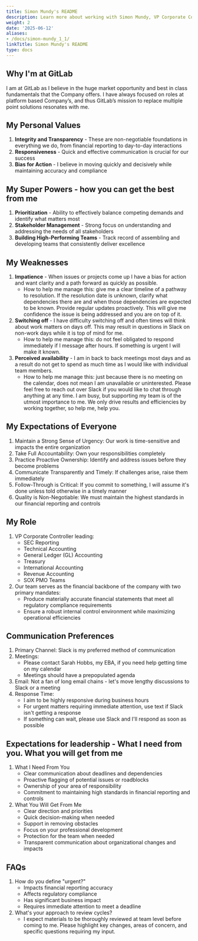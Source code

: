 ```yaml
---
title: Simon Mundy's README
description: Learn more about working with Simon Mundy, VP Corporate Controller
weight: 2
date: '2025-06-12'
aliases:
- /docs/simon-mundy_1_1/
linkTitle: Simon Mundy's README
type: docs
---
```


## Why I'm at GitLab

I am at GitLab as I believe in the huge market opportunity and best in class fundamentals that the Company offers. I have always focused on roles at platform based Company’s, and thus GitLab’s mission to replace multiple point solutions resonates with me. 

## My Personal Values

1. **Integrity and Transparency** - These are non-negotiable foundations in everything we do, from financial reporting to day-to-day interactions
1. **Responsiveness** - Quick and effective communication is crucial for our success
1. **Bias for Action** - I believe in moving quickly and decisively while maintaining accuracy and compliance

## My Super Powers - how you can get the best from me

1. **Prioritization** - Ability to effectively balance competing demands and identify what matters most
1. **Stakeholder Management** - Strong focus on understanding and addressing the needs of all stakeholders
1. **Building High-Performing Teams** - Track record of assembling and developing teams that consistently deliver excellence

## My Weaknesses

1. **Impatience** - When issues or projects come up I have a bias for action and want clarity and a path forward as quickly as possible. 
    - How to help me manage this: give me a clear timeline of a pathway to resolution. If the resolution date is unknown, clarify what dependencies there are and when those dependencies are expected to be known. Provide regular updates proactively. This will give me confidence the issue is being addressed and you are on top of it.
1. **Switching off** - I have difficulty switching off and often times will think about work matters on days off. This may result in questions in Slack on non-work days while it is top of mind for me. 
    - How to help me manage this: do not feel obligated to respond immediately if I message after hours. If something is urgent I will make it known. 
1. **Perceived availability** - I am in back to back meetings most days and as a result do not get to spend as much time as I would like with individual team members. 
    - How to help me manage this: just because there is no meeting on the calendar, does not mean I am unavailable or uninterested. Please feel free to reach out over Slack if you would like to chat through anything at any time. I am busy, but supporting my team is of the utmost importance to me. We only drive results and efficiencies by working together, so help me, help you.

## My Expectations of Everyone

1. Maintain a Strong Sense of Urgency: Our work is time-sensitive and impacts the entire organization
1. Take Full Accountability: Own your responsibilities completely
1. Practice Proactive Ownership: Identify and address issues before they become problems
1. Communicate Transparently and Timely: If challenges arise, raise them immediately
1. Follow-Through is Critical: If you commit to something, I will assume it's done unless told otherwise in a timely manner
1. Quality is Non-Negotiable: We must maintain the highest standards in our financial reporting and controls

## My Role

1. VP Corporate Controller leading:
    - SEC Reporting
    - Technical Accounting
    - General Ledger (GL) Accounting
    - Treasury
    - International Accounting
    - Revenue Accounting
    - SOX PMO Teams
1. Our team serves as the financial backbone of the company with two primary mandates:
    - Produce materially accurate financial statements that meet all regulatory compliance requirements
    - Ensure a robust internal control environment while maximizing operational efficiencies

## Communication Preferences

1. Primary Channel: Slack is my preferred method of communication
1. Meetings: 
    - Please contact Sarah Hobbs, my EBA, if you need help getting time on my calendar
    - Meetings should have a prepopulated agenda
1. Email: Not a fan of long email chains - let's move lengthy discussions to Slack or a meeting
1. Response Time:
    - I aim to be highly responsive during business hours
    - For urgent matters requiring immediate attention, use text if Slack isn't getting a response
    - If something can wait, please use Slack and I'll respond as soon as possible

## Expectations for leadership - What I need from you. What you will get from me

1. What I Need From You
    - Clear communication about deadlines and dependencies
    - Proactive flagging of potential issues or roadblocks
    - Ownership of your area of responsibility
    - Commitment to maintaining high standards in financial reporting and controls
1. What You Will Get From Me
    - Clear direction and priorities
    - Quick decision-making when needed
    - Support in removing obstacles
    - Focus on your professional development
    - Protection for the team when needed
    - Transparent communication about organizational changes and impacts

## FAQs

1. How do you define "urgent?"
    - Impacts financial reporting accuracy
    - Affects regulatory compliance
    - Has significant business impact
    - Requires immediate attention to meet a deadline
1. What's your approach to review cycles?
    - I expect materials to be thoroughly reviewed at team level before coming to me. Please highlight key changes, areas of concern, and specific questions requiring my input.

